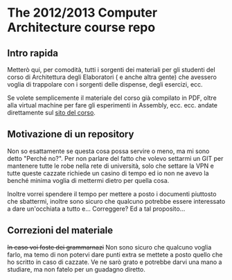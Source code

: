 The 2012/2013 Computer Architecture course repo
=============

Intro rapida
------------

Metterò qui, per comodità, tutti i sorgenti dei materiali per gli studenti del corso di Architettura degli Elaboratori (
e anche altra gente) che avessero voglia di trappolare con i sorgenti delle dispense, degli esercizi, ecc.

Se volete semplicemente il materiale del corso già compilato in PDF, oltre alla virtual machine per fare gli esperimenti
in Assembly, ecc. ecc. andate direttamente sul [sito del corso][1].

Motivazione di un repository
----------------------------

Non so esattamente se questa cosa possa servire o meno, ma mi sono detto "Perché no?". Per non parlare del fatto che
volevo settarmi un GIT per mantenere tutte le robe nella rete di università, solo che settare la VPN e tutte queste
cazzate richiede un casino di tempo ed io non ne avevo la benché minima voglia di mettermi dietro per quella cosa.

Inoltre vorrei spendere il tempo per mettere a posto i documenti piuttosto che sbattermi, inoltre sono sicuro che
qualcuno potrebbe essere interessato a dare un'occhiata a tutto e... Correggere? Ed a tal proposito...

Correzioni del materiale
------------------------

~~In caso voi foste dei grammarnazi~~ Non sono sicuro che qualcuno voglia farlo, ma temo di non potervi dare punti extra
se mettete a posto quello che ho scritto in caso di cazzate. Ve ne sarò grato e potrebbe darvi una mano a studiare, ma
non fatelo per un guadagno diretto.

[1]: http://brenta.disi.unitn.it/~bianchi/Arch2013/ "QUEL SITO LÌ :3"
